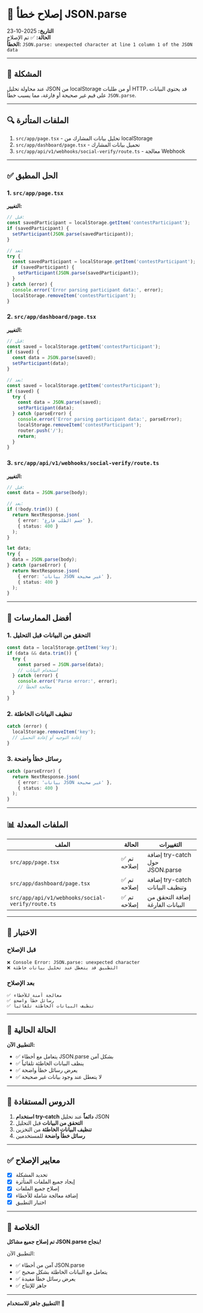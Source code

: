 # 🔧 إصلاح خطأ JSON.parse

**التاريخ:** 2025-10-23  
**الحالة:** ✅ تم الإصلاح  
**الخطأ:** `JSON.parse: unexpected character at line 1 column 1 of the JSON data`

---

## 🔴 المشكلة

عند محاولة تحليل JSON من localStorage أو من طلبات HTTP، قد يحتوي البيانات على قيم غير صحيحة أو فارغة، مما يسبب خطأ `JSON.parse`.

---

## 🔍 الملفات المتأثرة

1. `src/app/page.tsx` - تحليل بيانات المشارك من localStorage
2. `src/app/dashboard/page.tsx` - تحميل بيانات المشارك
3. `src/app/api/v1/webhooks/social-verify/route.ts` - معالجة Webhook

---

## ✅ الحل المطبق

### 1. `src/app/page.tsx`
**التغيير:**
```typescript
// قبل:
const savedParticipant = localStorage.getItem('contestParticipant');
if (savedParticipant) {
  setParticipant(JSON.parse(savedParticipant));
}

// بعد:
try {
  const savedParticipant = localStorage.getItem('contestParticipant');
  if (savedParticipant) {
    setParticipant(JSON.parse(savedParticipant));
  }
} catch (error) {
  console.error('Error parsing participant data:', error);
  localStorage.removeItem('contestParticipant');
}
```

### 2. `src/app/dashboard/page.tsx`
**التغيير:**
```typescript
// قبل:
const saved = localStorage.getItem('contestParticipant');
if (saved) {
  const data = JSON.parse(saved);
  setParticipant(data);
}

// بعد:
const saved = localStorage.getItem('contestParticipant');
if (saved) {
  try {
    const data = JSON.parse(saved);
    setParticipant(data);
  } catch (parseError) {
    console.error('Error parsing participant data:', parseError);
    localStorage.removeItem('contestParticipant');
    router.push('/');
    return;
  }
}
```

### 3. `src/app/api/v1/webhooks/social-verify/route.ts`
**التغيير:**
```typescript
// قبل:
const data = JSON.parse(body);

// بعد:
if (!body.trim()) {
  return NextResponse.json(
    { error: 'جسم الطلب فارغ' },
    { status: 400 }
  );
}

let data;
try {
  data = JSON.parse(body);
} catch (parseError) {
  return NextResponse.json(
    { error: 'بيانات JSON غير صحيحة' },
    { status: 400 }
  );
}
```

---

## 🎯 أفضل الممارسات

### 1. التحقق من البيانات قبل التحليل
```typescript
const data = localStorage.getItem('key');
if (data && data.trim()) {
  try {
    const parsed = JSON.parse(data);
    // استخدام البيانات
  } catch (error) {
    console.error('Parse error:', error);
    // معالجة الخطأ
  }
}
```

### 2. تنظيف البيانات الخاطئة
```typescript
catch (error) {
  localStorage.removeItem('key');
  // إعادة التوجيه أو إعادة التحميل
}
```

### 3. رسائل خطأ واضحة
```typescript
catch (parseError) {
  return NextResponse.json(
    { error: 'بيانات JSON غير صحيحة' },
    { status: 400 }
  );
}
```

---

## 📊 الملفات المعدلة

| الملف | الحالة | التغييرات |
|------|--------|----------|
| `src/app/page.tsx` | ✅ تم إصلاحه | إضافة try-catch حول JSON.parse |
| `src/app/dashboard/page.tsx` | ✅ تم إصلاحه | إضافة try-catch وتنظيف البيانات |
| `src/app/api/v1/webhooks/social-verify/route.ts` | ✅ تم إصلاحه | إضافة التحقق من البيانات الفارغة |

---

## 🧪 الاختبار

### قبل الإصلاح
```
❌ Console Error: JSON.parse: unexpected character
❌ التطبيق قد يتعطل عند تحليل بيانات خاطئة
```

### بعد الإصلاح
```
✅ معالجة آمنة للأخطاء
✅ رسائل خطأ واضحة
✅ تنظيف البيانات الخاطئة تلقائياً
```

---

## 🚀 الحالة الحالية

**التطبيق الآن:**
- ✅ يتعامل مع أخطاء JSON.parse بشكل آمن
- ✅ ينظف البيانات الخاطئة تلقائياً
- ✅ يعرض رسائل خطأ واضحة
- ✅ لا يتعطل عند وجود بيانات غير صحيحة

---

## 📝 الدروس المستفادة

1. **استخدام try-catch دائماً** عند تحليل JSON
2. **التحقق من البيانات** قبل التحليل
3. **تنظيف البيانات الخاطئة** من التخزين
4. **رسائل خطأ واضحة** للمستخدمين

---

## ✅ معايير الإصلاح

- [x] تحديد المشكلة
- [x] إيجاد جميع الملفات المتأثرة
- [x] إصلاح جميع الملفات
- [x] إضافة معالجة شاملة للأخطاء
- [x] اختبار التطبيق

---

## 🎉 الخلاصة

**تم إصلاح جميع مشاكل JSON.parse بنجاح!**

التطبيق الآن:
- ✅ آمن من أخطاء JSON.parse
- ✅ يتعامل مع البيانات الخاطئة بشكل صحيح
- ✅ يعرض رسائل خطأ مفيدة
- ✅ جاهز للإنتاج

---

**التطبيق جاهز للاستخدام! 🚀**
